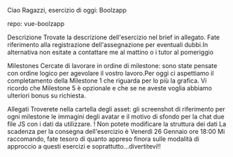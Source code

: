 Ciao Ragazzi,
  esercizio di oggi: Boolzapp

repo: vue-boolzapp

Descrizione
Trovate la descrizione dell'esercizio nel brief in allegato. Fate riferimento alla registrazione dell'assegnazione per eventuali dubbi.In alternativa non esitate a contattare me al mattino o i tutor al pomeriggio

Milestones
Cercate di lavorare in ordine di milestone: sono state pensate con ordine logico per agevolare il vostro lavoro.Per oggi ci aspettiamo il completamento della Milestone 1 che riguarda per lo più la grafica.
Vi ricordo che Milestone 5 è opzionale e che se ne aveste voglia abbiamo ulteriori bonus su richiesta.

Allegati
Troverete nella cartella degli asset:
 gli screenshot di riferimento per ogni milestone
le immagini degli avatar e il motivo di sfondo per la chat
due file JS con i dati da utilizzare.
! Non potete modificare la struttura dei dati
 La scadenza per la consegna dell'esercizio è Venerdì 26 Gennaio ore 18:00
Mi raccomando, fate tesoro di quanto appreso finora sulle modalità di approccio a questi esercizi e soprattutto...divertitevi!!